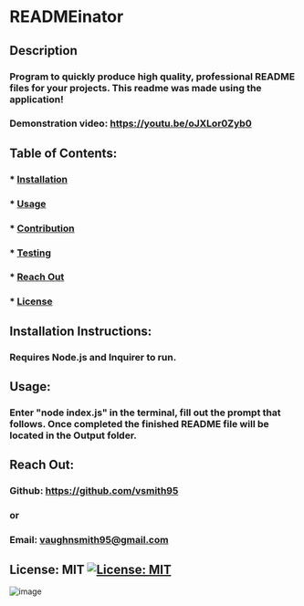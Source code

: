 
  # READMEinator

  ## Description

  ### Program to quickly produce high quality, professional README files for your projects. This readme was made using the application!
  ### Demonstration video: https://youtu.be/oJXLor0Zyb0

  ## Table of Contents:
  ###  * [Installation](#installation)
  ###  * [Usage](#usage)
  ###  * [Contribution](#contribution)
  ###  * [Testing](#instructions)
  ###  * [Reach Out](#reach)
  ###  * [License](#license)
  ## Installation Instructions:
  ### Requires Node.js and Inquirer to run.
  ## Usage:
  ### Enter "node index.js" in the terminal, fill out the prompt that follows. Once completed the finished README file will be located in the Output folder.
  ## Reach Out:
  ### Github: https://github.com/vsmith95
  ### or
  ### Email: vaughnsmith95@gmail.com

  ## License: MIT  [![License: MIT](https://img.shields.io/badge/License-MIT-yellow.svg)](https://opensource.org/licenses/MIT)

![image](https://user-images.githubusercontent.com/97266465/192566296-d6d13b8e-f589-418c-bf6d-8e06910fc663.png)
